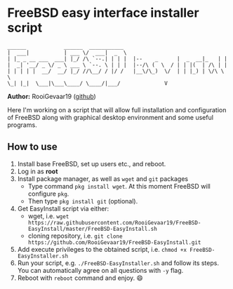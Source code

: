 # FreeBSD easy interface installer script

```
______            ______  ___________ 
|  ___|           | ___ \/  ___|  _  \
| |_ _ __ ___  ___| |_/ /\ `--.| | | |  |--    _      |  _  __|_   | |
|  _| '__/ _ \/ _ \ ___ \ `--. \ | | |  |--/\ (  \  / | | |(  | /\ | |
| | | | |  __/  __/ |_/ //\__/ / |/ /   |__\/\_)  \/  | | |_) | \/\ \ \
\_| |_|  \___|\___\____/ \____/|___/              V
```

**Author:** RooiGevaar19 ([github](https://www.github.com/RooiGevaar19))

Here I'm working on a script that will allow full installation 
and configuration 
of FreeBSD along with graphical desktop environment 
and some useful programs.

## How to use

1. Install base FreeBSD, set up users etc., and reboot.
2. Log in as **root**
3. Install package manager, as well as `wget` and `git` packages
    - Type command `pkg install wget`. At this moment FreeBSD will configure `pkg`.
    - Then type `pkg install git` (optional).  
4. Get EasyInstall script via either:
    - wget, i.e. `wget https://raw.githubusercontent.com/RooiGevaar19/FreeBSD-EasyInstall/master/FreeBSD-EasyInstall.sh`
    - cloning repository, i.e. `git clone https://github.com/RooiGevaar19/FreeBSD-EasyInstall.git`
5. Add execute privileges to the obtained script, i.e. `chmod +x FreeBSD-EasyInstaller.sh`
6. Run your script, e.g. `./FreeBSD-EasyInstaller.sh`
   and follow its steps. You can automatically agree on all questions with `-y` flag.
7. Reboot with `reboot` command and enjoy. :smile:
